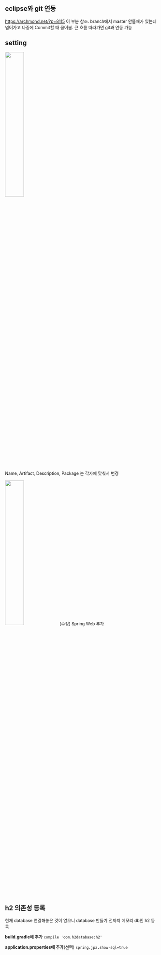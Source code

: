 ## eclipse와 git 연동
https://archmond.net/?p=8115
이 부분 참조. branch에서 master 안뜰때가 있는데 넘어가고 나중에 Commit할 때 물어봄.
큰 흐름 따라가면 git과 연동 가능

## setting
<img src="https://user-images.githubusercontent.com/36287324/82854211-bade2500-9f42-11ea-9277-a96557ec79a3.png" width="35%"/>

Name, Artifact, Description, Package 는 각자에 맞춰서 변경

<img src="https://user-images.githubusercontent.com/36287324/82854661-19f06980-9f44-11ea-8614-f836f1c6ba46.PNG" width="35%"/>
(수정) Spring Web 추가

## h2 의존성 등록
현재 database 연결해놓은 것이 없으니 database 만들기 전까지 메모리 db인 h2 등록

**build.gradle에 추가**
`compile 'com.h2database:h2'`

**application.properties에 추가**(선택)
`spring.jpa.show-sql=true` 

